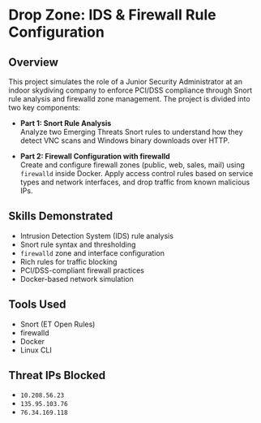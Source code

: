 # Drop Zone: IDS & Firewall Rule Configuration

## Overview
This project simulates the role of a Junior Security Administrator at an indoor skydiving company to enforce PCI/DSS compliance through Snort rule analysis and firewalld zone management. The project is divided into two key components:

- **Part 1: Snort Rule Analysis**  
  Analyze two Emerging Threats Snort rules to understand how they detect VNC scans and Windows binary downloads over HTTP.

- **Part 2: Firewall Configuration with firewalld**  
  Create and configure firewall zones (public, web, sales, mail) using `firewalld` inside Docker. Apply access control rules based on service types and network interfaces, and drop traffic from known malicious IPs.

## Skills Demonstrated
- Intrusion Detection System (IDS) rule analysis
- Snort rule syntax and thresholding
- `firewalld` zone and interface configuration
- Rich rules for traffic blocking
- PCI/DSS-compliant firewall practices
- Docker-based network simulation

## Tools Used
- Snort (ET Open Rules)
- firewalld
- Docker
- Linux CLI

## Threat IPs Blocked
- `10.208.56.23`
- `135.95.103.76`
- `76.34.169.118`
